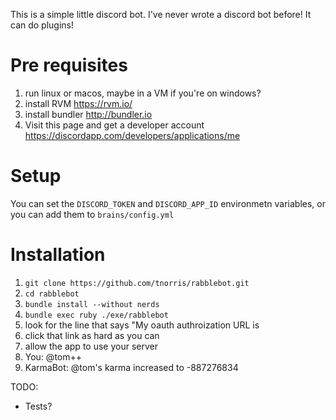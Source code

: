 This is a simple little discord bot. I've never wrote a discord bot before! It can do plugins!

# Pre requisites
1. run linux or macos, maybe in a VM if you're on windows?
2. install RVM <https://rvm.io/>
3. install bundler <http://bundler.io>
4. Visit this page and get a developer account https://discordapp.com/developers/applications/me

# Setup
You can set the `DISCORD_TOKEN` and `DISCORD_APP_ID` environmetn variables, or you can add them to `brains/config.yml`

# Installation
1. `git clone https://github.com/tnorris/rabblebot.git`
2. `cd rabblebot`
3. `bundle install --without nerds`
4. `bundle exec ruby ./exe/rabblebot`
5. look for the line that says "My oauth authroization URL is <thing>
6. click that link as hard as you can
6. allow the app to use your server
7. You: @tom++
8. KarmaBot: @tom's karma increased to -887276834


TODO:
- Tests?
